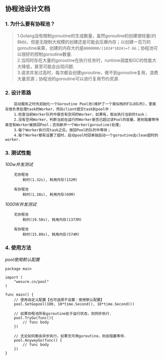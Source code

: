 ## 协程池设计文档

### 1. 为什么要有协程池？

> 1.Golang没有限制goroutine的生成数量，虽然goroutine的创建很轻量(约8kb)，但是无限制大规模的创建还是可能会压爆内存；以创建一百万的goroutine来算，创建的内存大约是`8000000/(1024*1024)=7.6G`；协程池可以很好的控制goroutine数量.    
> 2.当同时存在大量的goroutine在执行任务时，runtime调度和GC的性能大大降低，甚至可能会出现问题.      
> 3.请求并发过高时，每次都会创建goroutine，做不到goroutine复用，浪费大量资源；协程池的goroutine可以进行复用节约资源.

### 2. 设计思路

```
	启动服务之时先初始化一个Goroutine Pool池(维护了一个类似栈的FILO队列)，里面存放负责处理task的Worker，然后client提交task到pool中：
	1.检查当前Worker队列中是否有空闲的Worker，如果有，取出执行当前的task；
	2.没有空闲Worker，判断当前在运行的Worker是否已超过该Pool的容量，是则阻塞等待直至有Worker被放回Pool；否则新开一个Worker(goroutine)处理;
	3.每个Worker执行完task之后，放回Pool的队列中等待；
	4.每个Worker都有设置了超时，启动pool时回单独启动一个goroutine去clean超时的worker.
```

### 3. 测试性能

_100w并发测试_

```
	无协程池
		耗时(1.32s), 耗用内存(132M)
		
	有协程池
		耗时(1.38s), 耗用内存(69M) 
```

_1000W并发测试_

```
	无协程池
		耗时(19.58s), 耗用内存(1373M) 
		
	有协程池
		耗时(15.89s), 耗用内存(574M) 
```

### 4. 使用方法

_pool使用默认配置_

```Golang
package main

import (
	"wesure.cn/pool"
)

func main() {
	// 使用自定义配置【也可选择不设置：使用默认配置】
	pool.SetGopool(100, 10*time.Second(), 10*time.Second())

	// 如果协程池所有goroutine处于运行状态，则同步执行.
	pool.TryGo(func(){
		// func body
	})
	
	// 无论如何都会异步执行，如果无可用goroutine，则会阻塞等待.
	pool.AnywayGo(func() {
		// func body
	})
}

```

